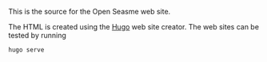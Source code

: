 This is the source for the Open Seasme web site.

The HTML is created using the [Hugo] web site creator. The web sites can be
tested by running

``` sh
hugo serve
```

[Hugo]: https://gohugo.io/
